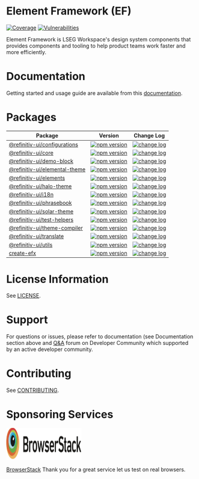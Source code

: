 # Element Framework (EF)

[![Coverage](https://sonarcloud.io/api/project_badges/measure?project=refinitiv_refinitiv-ui&metric=coverage&branch=v7)](https://sonarcloud.io/summary/new_code?id=refinitiv_refinitiv-ui&branch=v7)
[![Vulnerabilities](https://sonarcloud.io/api/project_badges/measure?project=refinitiv_refinitiv-ui&metric=vulnerabilities)](https://sonarcloud.io/summary/new_code?id=refinitiv_refinitiv-ui)

Element Framework is LSEG Workspace's design system components that provides components and tooling to help product teams work faster and more efficiently.

# Documentation

Getting started and usage guide are available from this [documentation](https://ui.refinitiv.com).

# Packages

| Package                                                                                                     | Version                                                                                                                               | Change Log                                                                                                                                                            |
| ----------------------------------------------------------------------------------------------------------- | ------------------------------------------------------------------------------------------------------------------------------------- | --------------------------------------------------------------------------------------------------------------------------------------------------------------------- |
| [@refinitiv-ui/configurations](https://github.com/Refinitiv/refinitiv-ui/tree/v7/packages/configurations)   | [![npm version](https://badgen.net/npm/v/@refinitiv-ui/configurations)](https://www.npmjs.com/package/@refinitiv-ui/configurations)   | [![change log](https://badgen.net/badge/icon/changelog/grey?icon=git&label)](https://github.com/Refinitiv/refinitiv-ui/blob/v7/packages/configurations/CHANGELOG.md)  |
| [@refinitiv-ui/core](https://github.com/Refinitiv/refinitiv-ui/tree/v7/packages/core)                       | [![npm version](https://badgen.net/npm/v/@refinitiv-ui/core)](https://www.npmjs.com/package/@refinitiv-ui/core)                       | [![change log](https://badgen.net/badge/icon/changelog/grey?icon=git&label)](https://github.com/Refinitiv/refinitiv-ui/blob/v7/packages/core/CHANGELOG.md)            |
| [@refinitiv-ui/demo-block](https://github.com/Refinitiv/refinitiv-ui/tree/v7/packages/demo-block)           | [![npm version](https://badgen.net/npm/v/@refinitiv-ui/demo-block)](https://www.npmjs.com/package/@refinitiv-ui/demo-block)           | [![change log](https://badgen.net/badge/icon/changelog/grey?icon=git&label)](https://github.com/Refinitiv/refinitiv-ui/blob/v7/packages/demo-block/CHANGELOG.md)      |
| [@refinitiv-ui/elemental-theme](https://github.com/Refinitiv/refinitiv-ui/tree/v7/packages/elemental-theme) | [![npm version](https://badgen.net/npm/v/@refinitiv-ui/elemental-theme)](https://www.npmjs.com/package/@refinitiv-ui/elemental-theme) | [![change log](https://badgen.net/badge/icon/changelog/grey?icon=git&label)](https://github.com/Refinitiv/refinitiv-ui/blob/v7/packages/elemental-theme/CHANGELOG.md) |
| [@refinitiv-ui/elements](https://github.com/Refinitiv/refinitiv-ui/tree/v7/packages/elements)               | [![npm version](https://badgen.net/npm/v/@refinitiv-ui/elements)](https://www.npmjs.com/package/@refinitiv-ui/elements)               | [![change log](https://badgen.net/badge/icon/changelog/grey?icon=git&label)](https://github.com/Refinitiv/refinitiv-ui/blob/v7/packages/elements/CHANGELOG.md)        |
| [@refinitiv-ui/halo-theme](https://github.com/Refinitiv/refinitiv-ui/tree/v7/packages/halo-theme)           | [![npm version](https://badgen.net/npm/v/@refinitiv-ui/halo-theme)](https://www.npmjs.com/package/@refinitiv-ui/halo-theme)           | [![change log](https://badgen.net/badge/icon/changelog/grey?icon=git&label)](https://github.com/Refinitiv/refinitiv-ui/blob/v7/packages/halo-theme/CHANGELOG.md)      |
| [@refinitiv-ui/i18n](https://github.com/Refinitiv/refinitiv-ui/tree/v7/packages/i18n)                       | [![npm version](https://badgen.net/npm/v/@refinitiv-ui/i18n)](https://www.npmjs.com/package/@refinitiv-ui/i18n)                       | [![change log](https://badgen.net/badge/icon/changelog/grey?icon=git&label)](https://github.com/Refinitiv/refinitiv-ui/blob/v7/packages/i18n/CHANGELOG.md)            |
| [@refinitiv-ui/phrasebook](https://github.com/Refinitiv/refinitiv-ui/tree/v7/packages/phrasebook)           | [![npm version](https://badgen.net/npm/v/@refinitiv-ui/phrasebook)](https://www.npmjs.com/package/@refinitiv-ui/phrasebook)           | [![change log](https://badgen.net/badge/icon/changelog/grey?icon=git&label)](https://github.com/Refinitiv/refinitiv-ui/blob/v7/packages/phrasebook/CHANGELOG.md)      |
| [@refinitiv-ui/solar-theme](https://github.com/Refinitiv/refinitiv-ui/tree/v7/packages/solar-theme)         | [![npm version](https://badgen.net/npm/v/@refinitiv-ui/solar-theme)](https://www.npmjs.com/package/@refinitiv-ui/solar-theme)         | [![change log](https://badgen.net/badge/icon/changelog/grey?icon=git&label)](https://github.com/Refinitiv/refinitiv-ui/blob/v7/packages/solar-theme/CHANGELOG.md)     |
| [@refinitiv-ui/test-helpers](https://github.com/Refinitiv/refinitiv-ui/tree/v7/packages/test-helpers)       | [![npm version](https://badgen.net/npm/v/@refinitiv-ui/test-helpers)](https://www.npmjs.com/package/@refinitiv-ui/test-helpers)       | [![change log](https://badgen.net/badge/icon/changelog/grey?icon=git&label)](https://github.com/Refinitiv/refinitiv-ui/blob/v7/packages/test-helpers/CHANGELOG.md)    |
| [@refinitiv-ui/theme-compiler](https://github.com/Refinitiv/refinitiv-ui/tree/v7/packages/theme-compiler)   | [![npm version](https://badgen.net/npm/v/@refinitiv-ui/theme-compiler)](https://www.npmjs.com/package/@refinitiv-ui/theme-compiler)   | [![change log](https://badgen.net/badge/icon/changelog/grey?icon=git&label)](https://github.com/Refinitiv/refinitiv-ui/blob/v7/packages/theme-compiler/CHANGELOG.md)  |
| [@refinitiv-ui/translate](https://github.com/Refinitiv/refinitiv-ui/tree/v7/packages/translate)             | [![npm version](https://badgen.net/npm/v/@refinitiv-ui/translate)](https://www.npmjs.com/package/@refinitiv-ui/translate)             | [![change log](https://badgen.net/badge/icon/changelog/grey?icon=git&label)](https://github.com/Refinitiv/refinitiv-ui/blob/v7/packages/translate/CHANGELOG.md)       |
| [@refinitiv-ui/utils](https://github.com/Refinitiv/refinitiv-ui/tree/v7/packages/utils)                     | [![npm version](https://badgen.net/npm/v/@refinitiv-ui/utils)](https://www.npmjs.com/package/@refinitiv-ui/utils)                     | [![change log](https://badgen.net/badge/icon/changelog/grey?icon=git&label)](https://github.com/Refinitiv/refinitiv-ui/blob/v7/packages/utils/CHANGELOG.md)           |
| [create-efx](https://github.com/Refinitiv/refinitiv-ui/tree/v7/packages/create-efx)                         | [![npm version](https://badgen.net/npm/v/create-efx)](https://www.npmjs.com/package/create-efx)                                       | [![change log](https://badgen.net/badge/icon/changelog/grey?icon=git&label)](https://github.com/Refinitiv/refinitiv-ui/blob/v7/packages/create-efx/CHANGELOG.md)      |

# License Information

See [LICENSE](./LICENSE.md).

# Support

For questions or issues, please refer to documentation (see Documentation section above and [Q&A](https://community.developers.refinitiv.com/index.html) forum on Developer Community which supported by an active developer community.

# Contributing

See [CONTRIBUTING](./CONTRIBUTING.md).

# Sponsoring Services

<picture>
  <source media="(prefers-color-scheme: dark)" srcset="/documents/resources/images/browserstack-darkmode.svg">
  <source media="(prefers-color-scheme: light)" srcset="/documents/resources/images/browserstack-lightmode.svg">
  <img alt="BrowserStack logo" src="/documents/resources/images/browserstack-lightmode.svg" width="200" height="85">
</picture>

[BrowserStack](https://www.browserstack.com/) Thank you for a great service let us test on real browsers.

